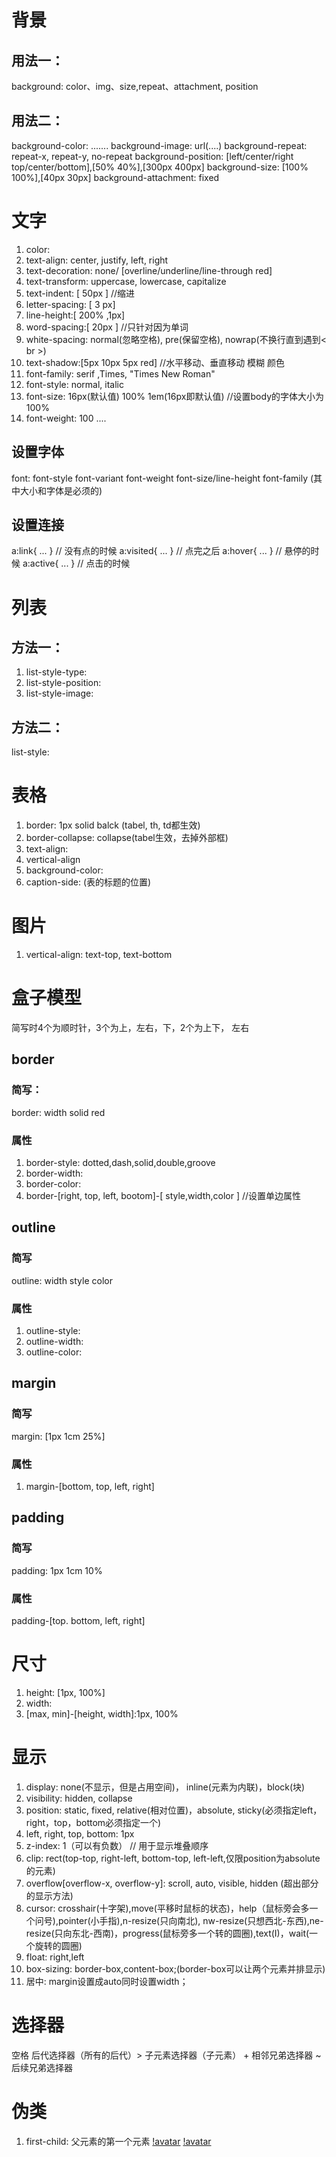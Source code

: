 # 背景
## 用法一：
   background: color、img、size,repeat、attachment, position
## 用法二：
   background-color: .......
   background-image: url(....)
   background-repeat: repeat-x, repeat-y, no-repeat
   background-position: [left/center/right top/center/bottom],[50% 40%],[300px 400px]
   background-size: [100% 100%],[40px 30px]
   background-attachment: fixed

# 文字
1. color:
2. text-align: center, justify, left, right
3. text-decoration: none/ [overline/underline/line-through red]            
4. text-transform: uppercase, lowercase, capitalize
5. text-indent: [ 50px ]                               //缩进
6. letter-spacing: [ 3 px]
7. line-height:[ 200% ,1px]
8. word-spacing:[ 20px ] //只针对因为单词
9. white-spacing: normal(忽略空格), pre(保留空格), nowrap(不换行直到遇到< br >)
10. text-shadow:[5px 10px 5px red]  //水平移动、垂直移动 模糊 颜色
11. font-family: serif ,Times, "Times New Roman"
12. font-style: normal, italic
13. font-size: 16px(默认值) 100% 1em(16px即默认值) //设置body的字体大小为100%
14. font-weight: 100 .... 
## 设置字体
font: font-style font-variant font-weight font-size/line-height font-family (其中大小和字体是必须的)
## 设置连接
a:link{ ... }      // 没有点的时候
a:visited{ ... }   // 点完之后
a:hover{ ... }     // 悬停的时候
a:active{ ... }    // 点击的时候

# 列表
## 方法一：
1. list-style-type: 
2. list-style-position:
3. list-style-image:

## 方法二：
list-style: 

# 表格
1. border: 1px solid balck (tabel, th, td都生效)
2. border-collapse: collapse(tabel生效，去掉外部框)
3. text-align:
4. vertical-align
5. background-color: 
6. caption-side: (表的标题的位置)

# 图片
1. vertical-align: text-top, text-bottom              

# 盒子模型
简写时4个为顺时针，3个为上，左右，下，2个为上下， 左右
## border
### 简写：
border: width solid red
### 属性
1. border-style: dotted,dash,solid,double,groove
2. border-width:
3. border-color:
4. border-[right, top, left, bootom]-[ style,width,color ]  //设置单边属性
## outline
### 简写
outline: width style color

### 属性
1. outline-style:
2. outline-width:
3. outline-color:

## margin
### 简写
margin: [1px 1cm 25%]

### 属性
1. margin-[bottom, top, left, right]

## padding
### 简写
padding: 1px 1cm 10%
### 属性
padding-[top. bottom, left, right]

# 尺寸
1. height: [1px, 100%]
2. width: 
3. [max, min]-[height, width]:1px, 100%

# 显示
1. display: none(不显示，但是占用空间)， inline(元素为内联)，block(块)
2. visibility: hidden, collapse
3. position: static, fixed, relative(相对位置)，absolute, sticky(必须指定left，right，top，bottom必须指定一个)
4. left, right, top, bottom: 1px
5. z-index: 1（可以有负数） // 用于显示堆叠顺序
6. clip: rect(top-top, right-left, bottom-top, left-left,仅限position为absolute的元素)
7. overflow[overflow-x, overflow-y]: scroll, auto, visible, hidden   (超出部分的显示方法)
8. cursor: crosshair(十字架),move(平移时鼠标的状态)，help（鼠标旁会多一个问号),pointer(小手指),n-resize(只向南北), nw-resize(只想西北-东西),ne-resize(只向东北-西南)，progress(鼠标旁多一个转的圆圈),text(I)，wait(一个旋转的圆圈)
9. float: right,left
10. box-sizing: border-box,content-box;(border-box可以让两个元素并排显示)
11. 居中: margin设置成auto同时设置width；

# 选择器
 空格 后代选择器（所有的后代）> 子元素选择器（子元素） + 相邻兄弟选择器 ~ 后续兄弟选择器

# 伪类
1. first-child: 父元素的第一个元素
[!avatar](/伪类.png)
[!avatar](/伪元素.png)